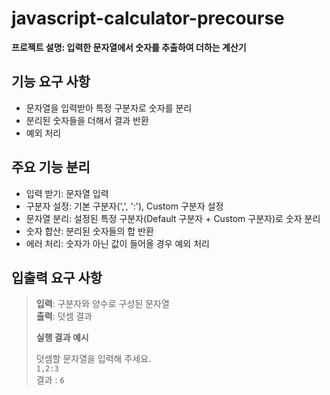 # javascript-calculator-precourse

**프로젝트 설명: 입력한 문자열에서 숫자를 추출하여 더하는 계산기**

## 기능 요구 사항
- 문자열을 입력받아 특정 구분자로 숫자를 분리
- 분리된 숫자들을 더해서 결과 반환
- 예외 처리

## 주요 기능 분리
- 입력 받기: 문자열 입력
- 구분자 설정: 기본 구분자(',', ':'), Custom 구분자 설정
- 문자열 분리: 설정된 특정 구분자(Default 구분자 + Custom 구분자)로 숫자 분리
- 숫자 합산: 분리된 숫자들의 합 반환
- 에러 처리: 숫자가 아닌 값이 들어올 경우 예외 처리

## 입출력 요구 사항
> **입력**: 구분자와 양수로 구성된 문자열  
> **출력**: 덧셈 결과  
>   
> **실행 결과 예시**  
>   
> 덧셈할 문자열을 입력해 주세요.  
> `1,2:3`  
> 결과 : `6`